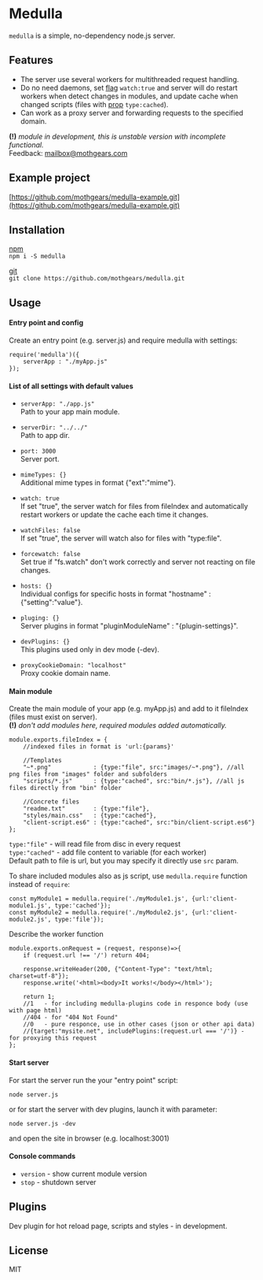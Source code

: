 # Medulla
`medulla` is a simple, no-dependency node.js server.

## Features
- The server use several workers for multithreaded request handling.
- Do no need daemons, set [flag](#list-of-all-settings-with-default-values) `watch:true` 
and server will do restart workers when detect changes in modules, 
and update cache when changed scripts (files with [prop](#main-module) `type:cached`).
- Can work as a proxy server and forwarding requests to the specified domain.

**(!)** *module in development, this is unstable version with incomplete functional.*  
Feedback:
[mailbox@mothgears.com](mailto:mailbox@mothgears.com)

## Example project
[https://github.com/mothgears/medulla-example.git](https://github.com/mothgears/medulla-example.git)

## Installation
[npm](https://www.npmjs.com/package/medulla)  
`npm i -S medulla`
  
[git](https://github.com/mothgears/medulla.git)  
`git clone https://github.com/mothgears/medulla.git`

## Usage
#### Entry point and config
Create an entry point (e.g. server.js) and require medulla with settings:
```es6
require('medulla')({
    serverApp : "./myApp.js"
});
```

#### List of all settings with default values
- `serverApp: "./app.js"`  
Path to your app main module.

- `serverDir: "../../"`  
Path to app dir.

- `port: 3000`  
Server port.

- `mimeTypes: {}`   
Additional mime types in format {"ext":"mime"}.

- `watch: true`  
If set "true", the server watch for files from fileIndex and automatically restart workers or update the cache each time it changes.

- `watchFiles: false`  
If set "true", the server will watch also for files with "type:file".

- `forcewatch: false`  
Set true if "fs.watch" don't work correctly and server not reacting on file changes.

- `hosts: {}`  
Individual configs for specific hosts in format "hostname" : {"setting":"value"}.

- `pluging: {}`  
Server plugins in format "pluginModuleName" : "{plugin-settings}".

- `devPlugins: {}`  
This plugins used only in dev mode (-dev).

- `proxyCookieDomain: "localhost"`  
Proxy cookie domain name.

#### Main module
Create the main module of your app (e.g. myApp.js) and add to it fileIndex (files must exist on server).  
**(!)** *don't add modules here, required modules added automatically.*
```es6
module.exports.fileIndex = {
    //indexed files in format is 'url:{params}'
    
    //Templates
    "~*.png"            : {type:"file", src:"images/~*.png"}, //all png files from "images" folder and subfolders
    "scripts/*.js"      : {type:"cached", src:"bin/*.js"}, //all js files directly from "bin" folder
    
    //Concrete files
    "readme.txt"        : {type:"file"},
    "styles/main.css"   : {type:"cached"},
    "client-script.es6" : {type:"cached", src:"bin/client-script.es6"}
};
```
`type:"file"`   - will read file from disc in every request  
`type:"cached"` - add file content to variable (for each worker)  
Default path to file is url, but you may specify it directly use `src` param.  

To share included modules also as js script, use `medulla.require` function instead of `require`:
```es6
const myModule1 = medulla.require('./myModule1.js', {url:'client-module1.js', type:'cached'});
const myModule2 = medulla.require('./myModule2.js', {url:'client-module2.js', type:'file'});
```

Describe the worker function
```es6
module.exports.onRequest = (request, response)=>{
    if (request.url !== '/') return 404;

    response.writeHeader(200, {"Content-Type": "text/html; charset=utf-8"});
    response.write('<html><body>It works!</body></html>');
    
    return 1; 
    //1   - for including medulla-plugins code in responce body (use with page html)
    //404 - for "404 Not Found"
    //0   - pure responce, use in other cases (json or other api data)
    //{target:"mysite.net", includePlugins:(request.url === '/')} - for proxying this request
};
```

#### Start server
For start the server run the your "entry point" script:
```
node server.js
```

or for start the server with dev plugins, launch it with parameter:
```
node server.js -dev
```
and open the site in browser (e.g. localhost:3001)

#### Console commands
  - `version` - show current module version  
  - `stop` - shutdown server

## Plugins
Dev plugin for hot reload page, scripts and styles - in development.

## License
MIT
